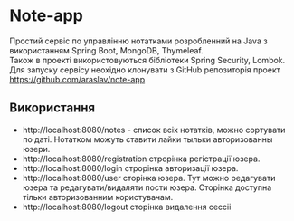# Note-app

Простий сервіс по управлінню нотатками розробленний на Java з використанням Spring Boot, MongoDB, Thymeleaf.
<br>
Також в проекті використовуються бібліотеки Spring Security, Lombok.
<br>
Для запуску сервісу неохідно клонувати з GitHub репозиторія проект
https://github.com/araslav/note-app

## Використання
- http://localhost:8080/notes - список всіх нотатків, можно сортувати по даті. Нотатком можуть ставити лайки тыльки авторизованны юзери.
- http://localhost:8080/registration строрінка регістрації юзера.
- http://localhost:8080/login строрінка авторизації юзера.
- http://localhost:8080/user сторінка юзера. Тут можно редагувати юзера та редагувати/видаляти пости юзера. Сторінка доступна тільки авторизованним користувачам.
- http://localhost:8080/logout сторінка видалення сессіі
